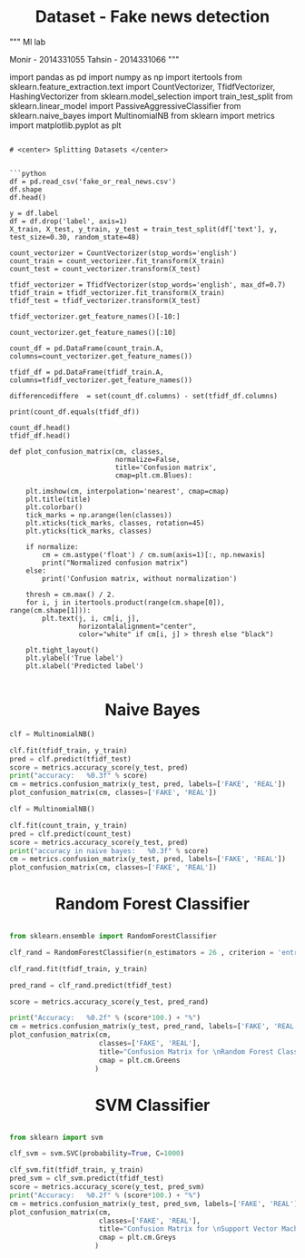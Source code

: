 

# <center> Dataset -  Fake news detection  


</center>



"""
Ml lab

 Monir - 2014331055
 Tahsin - 2014331066
"""

import pandas as pd
import numpy as np
import itertools
from sklearn.feature_extraction.text import CountVectorizer, TfidfVectorizer, HashingVectorizer
from sklearn.model_selection import train_test_split
from sklearn.linear_model import PassiveAggressiveClassifier
from sklearn.naive_bayes import MultinomialNB
from sklearn import metrics
import matplotlib.pyplot as plt

```

# <center> Splitting Datasets </center>


```python
df = pd.read_csv('fake_or_real_news.csv')
df.shape
df.head()

y = df.label
df = df.drop('label', axis=1)
X_train, X_test, y_train, y_test = train_test_split(df['text'], y, test_size=0.30, random_state=48)

count_vectorizer = CountVectorizer(stop_words='english')
count_train = count_vectorizer.fit_transform(X_train)
count_test = count_vectorizer.transform(X_test)

tfidf_vectorizer = TfidfVectorizer(stop_words='english', max_df=0.7)
tfidf_train = tfidf_vectorizer.fit_transform(X_train)
tfidf_test = tfidf_vectorizer.transform(X_test)

tfidf_vectorizer.get_feature_names()[-10:]

count_vectorizer.get_feature_names()[:10]

count_df = pd.DataFrame(count_train.A, columns=count_vectorizer.get_feature_names())

tfidf_df = pd.DataFrame(tfidf_train.A, columns=tfidf_vectorizer.get_feature_names())

differencediffere  = set(count_df.columns) - set(tfidf_df.columns)

print(count_df.equals(tfidf_df))

count_df.head()
tfidf_df.head()

def plot_confusion_matrix(cm, classes,
                          normalize=False,
                          title='Confusion matrix',
                          cmap=plt.cm.Blues):

    plt.imshow(cm, interpolation='nearest', cmap=cmap)
    plt.title(title)
    plt.colorbar()
    tick_marks = np.arange(len(classes))
    plt.xticks(tick_marks, classes, rotation=45)
    plt.yticks(tick_marks, classes)

    if normalize:
        cm = cm.astype('float') / cm.sum(axis=1)[:, np.newaxis]
        print("Normalized confusion matrix")
    else:
        print('Confusion matrix, without normalization')

    thresh = cm.max() / 2.
    for i, j in itertools.product(range(cm.shape[0]), range(cm.shape[1])):
        plt.text(j, i, cm[i, j],
                 horizontalalignment="center",
                 color="white" if cm[i, j] > thresh else "black")

    plt.tight_layout()
    plt.ylabel('True label')
    plt.xlabel('Predicted label')
	
```

# <center> Naive Bayes </center>


```python
clf = MultinomialNB()

clf.fit(tfidf_train, y_train)
pred = clf.predict(tfidf_test)
score = metrics.accuracy_score(y_test, pred)
print("accuracy:   %0.3f" % score)
cm = metrics.confusion_matrix(y_test, pred, labels=['FAKE', 'REAL'])
plot_confusion_matrix(cm, classes=['FAKE', 'REAL'])

clf = MultinomialNB()

clf.fit(count_train, y_train)
pred = clf.predict(count_test)
score = metrics.accuracy_score(y_test, pred)
print("accuracy in naive bayes:   %0.3f" % score)
cm = metrics.confusion_matrix(y_test, pred, labels=['FAKE', 'REAL'])
plot_confusion_matrix(cm, classes=['FAKE', 'REAL'])

```

# <center> Random Forest Classifier </center>


```python

from sklearn.ensemble import RandomForestClassifier

clf_rand = RandomForestClassifier(n_estimators = 26 , criterion = 'entropy' , random_state = 0)

clf_rand.fit(tfidf_train, y_train)

pred_rand = clf_rand.predict(tfidf_test)

score = metrics.accuracy_score(y_test, pred_rand)

print("Accuracy:   %0.2f" % (score*100.) + "%")
cm = metrics.confusion_matrix(y_test, pred_rand, labels=['FAKE', 'REAL'])
plot_confusion_matrix(cm, 
                      classes=['FAKE', 'REAL'], 
                      title="Confusion Matrix for \nRandom Forest Classifier",
                      cmap = plt.cm.Greens
                     )

```

# <center> SVM Classifier </center>


```python

from sklearn import svm

clf_svm = svm.SVC(probability=True, C=1000)

clf_svm.fit(tfidf_train, y_train)
pred_svm = clf_svm.predict(tfidf_test)
score = metrics.accuracy_score(y_test, pred_svm)
print("Accuracy:   %0.2f" % (score*100.) + "%")
cm = metrics.confusion_matrix(y_test, pred_svm, labels=['FAKE', 'REAL'])
plot_confusion_matrix(cm, 
                      classes=['FAKE', 'REAL'], 
                      title="Confusion Matrix for \nSupport Vector Machine",
                      cmap = plt.cm.Greys
                     )


